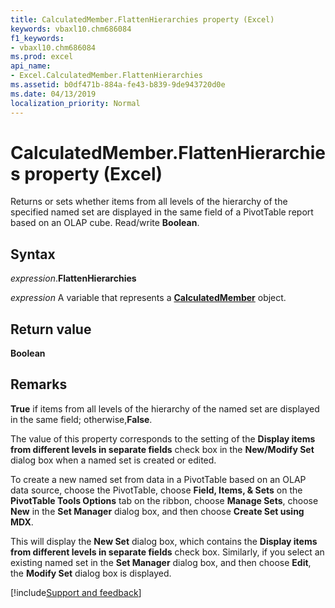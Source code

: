 ```yaml
---
title: CalculatedMember.FlattenHierarchies property (Excel)
keywords: vbaxl10.chm686084
f1_keywords:
- vbaxl10.chm686084
ms.prod: excel
api_name:
- Excel.CalculatedMember.FlattenHierarchies
ms.assetid: b0df471b-884a-fe43-b839-9de943720d0e
ms.date: 04/13/2019
localization_priority: Normal
---
```



# CalculatedMember.FlattenHierarchies property (Excel)

Returns or sets whether items from all levels of the hierarchy of the specified named set are displayed in the same field of a PivotTable report based on an OLAP cube. Read/write **Boolean**.


## Syntax

_expression_.**FlattenHierarchies**

_expression_ A variable that represents a **[CalculatedMember](Excel.CalculatedMember.md)** object.


## Return value

**Boolean**


## Remarks

**True** if items from all levels of the hierarchy of the named set are displayed in the same field; otherwise,**False**.

The value of this property corresponds to the setting of the **Display items from different levels in separate fields** check box in the **New/Modify Set** dialog box when a named set is created or edited. 

To create a new named set from data in a PivotTable based on an OLAP data source, choose the PivotTable, choose **Field, Items, & Sets** on the **PivotTable Tools Options** tab on the ribbon, choose **Manage Sets**, choose **New** in the **Set Manager** dialog box, and then choose **Create Set using MDX**. 

This will display the **New Set** dialog box, which contains the **Display items from different levels in separate fields** check box. Similarly, if you select an existing named set in the **Set Manager** dialog box, and then choose **Edit**, the **Modify Set** dialog box is displayed.




[!include[Support and feedback](~/includes/feedback-boilerplate.md)]